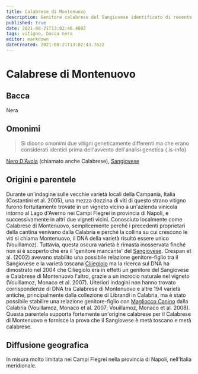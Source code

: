```yaml
---
title: Calabrese di Montenuovo
description: Genitore calabrese del Sangiovese identificato di recente.
published: true
date: 2021-08-21T13:02:46.400Z
tags: vitigno, bacca nera
editor: markdown
dateCreated: 2021-08-21T13:02:43.762Z
---
```


# Calabrese di Montenuovo

## Bacca
Nera

## Omonimi
> Si dicono omonimi due vitigni geneticamente differenti ma che erano considerati identici prima dell'avvento dell'analisi genetica
{.is-info}

[Nero D'Avola](/vitigni/bacca-nera/nero-d-avola) (chiamato anche Calabrese), [Sangiovese](/vitigni/bacca-nera/sangiovese)

## Origini e parentele
Durante un'indagine sulle vecchie varietà locali della Campania, Italia (Costantini et al. 2005), una mezza dozzina di viti di questo strano vitigno furono fortuitamente trovate in un vigneto vicino a un'azienda vinicola intorno al Lago d'Averno nei Campi Flegrei in provincia di Napoli, e successivamente in altri due vigneti vicini. Conosciuto localmente come Calabrese di Montenuovo, semplicemente perché i precedenti proprietari della cantina venivano dalla Calabria e perché la collina su cui crescono le viti si chiama Montenuovo, il DNA della varietà risultò essere unico (Vouillamoz). Tuttavia, questa oscura varietà è rimasta inosservata finché non si è scoperto che era il 'genitore mancante' del [Sangiovese](/vitigni/bacca-nera/sangiovese). Crespan et al. (2002) avevano stabilito una possibile relazione genitore-figlio tra il Sangiovese e la varietà toscana [Ciliegiolo](/vitigni/bacca-nera/ciliegiolo) ma la ricerca sul DNA ha dimostrato nel 2004 che Ciliegiolo era in effetti un genitore del Sangiovese e Calabrese di Montenuovo l'altro, grazie a un incrocio naturale nel vigneto (Vouillamoz, Monaco et al. 2007). Ulteriori indagini non hanno trovato corrispondenze di DNA tra Calabrese di Montenuovo e altre 194 varietà antiche, principalmente dalla collezione di Librandi in Calabria, ma è stato possibile stabilire una relazione genitore-figlio con [Magliocco Canino](/vitigni/bacca-nera/magliocco-canino) dalla Calabria (Vouillamoz, Monaco et al. 2007; Vouillamoz, Monaco et al. 2008). Questa parentela supporta fortemente un'origine calabrese per il Calabrese di Montenuovo e fornisce la prova che il Sangiovese è metà toscano e metà calabrese.

## Diffusione geografica
In misura molto limitata nei Campi Flegrei nella provincia di Napoli, nell'Italia meridionale.
